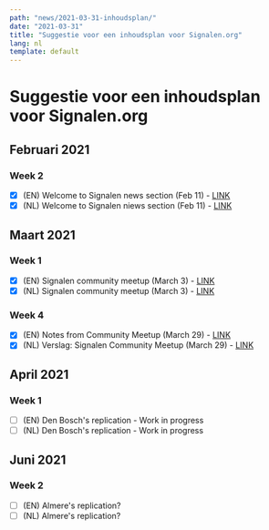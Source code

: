 ```yaml
---
path: "news/2021-03-31-inhoudsplan/"
date: "2021-03-31"
title: "Suggestie voor een inhoudsplan voor Signalen.org"
lang: nl
template: default
---
```


# Suggestie voor een inhoudsplan voor Signalen.org

## Februari 2021

### Week 2

- [x] (EN) Welcome to Signalen news section (Feb 11) - [LINK](https://signalen.org/en/news/2021-02-11-welcome/)
- [x] (NL) Welcome to Signalen niews section (Feb 11) - [LINK](https://signalen.org/news/2021-02-11-welkom/)

## Maart 2021

### Week 1

- [x] (EN) Signalen community meetup (March 3) - [LINK](https://signalen.org/en/news/2021-03-03-community-day/)
- [x] (NL) Signalen community meetup (March 3) - [LINK](https://signalen.org/news/2021-02-24-uitnodiging/)

### Week 4

- [x]  (EN) Notes from Community Meetup (March 29) - [LINK](https://signalen.org/en/news/2021-03-29-notes-community-meetup/)
- [x]  (NL) Verslag: Signalen Community Meetup
 (March 29) - [LINK](https://signalen.org/news/2021-03-29-verslag-community-meetup/)
 
 ## April 2021
 
 ### Week 1
 
 - [ ]  (EN) Den Bosch's replication - Work in progress
 - [ ]  (NL) Den Bosch's replication - Work in progress
 
 ## Juni 2021
 
 ### Week 2
 
 - [ ]  (EN) Almere's replication?
 - [ ]  (NL) Almere's replication?
